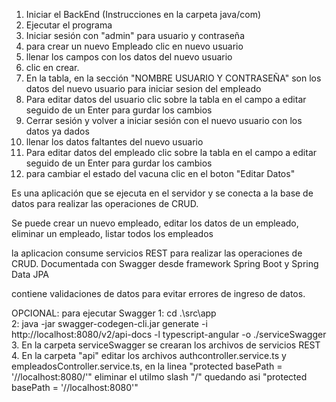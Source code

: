 1. Iniciar el BackEnd (Instrucciones en la carpeta java/com)
2. Ejecutar el programa
3. Iniciar sesión con "admin" para usuario y contraseña
4. para crear un nuevo Empleado clic en nuevo usuario
5. llenar los campos con los datos del nuevo usuario
6. clic en crear. 
7. En la tabla, en la sección "NOMBRE USUARIO Y CONTRASEÑA" son los datos del nuevo usuario para iniciar sesion del empleado
8. Para editar datos del usuario clic sobre la tabla en el campo a editar seguido de un Enter para gurdar los cambios
9. Cerrar sesión y volver a iniciar sesión con el nuevo usuario con los datos ya dados
10. llenar los datos faltantes del nuevo usuario
11. Para editar datos del empleado clic sobre la tabla en el campo a editar seguido de un Enter para gurdar los cambios
12. para cambiar el estado del vacuna clic en el boton "Editar Datos"


Es una aplicación que se ejecuta en el servidor y se conecta a la base de datos para realizar las operaciones de CRUD.

Se puede crear un nuevo empleado, editar los datos de un empleado, eliminar un empleado, listar todos los empleados

la aplicacion consume servicios REST para realizar las operaciones de CRUD.
Documentada con Swagger desde framework Spring Boot y Spring Data JPA 

contiene validaciones de datos para evitar errores de ingreso de datos.

OPCIONAL:
para ejecutar Swagger 1: cd .\src\app\
                      2: java -jar swagger-codegen-cli.jar generate -i http://localhost:8080/v2/api-docs -l   typescript-angular -o ./serviceSwagger 
                      3. En la carpeta serviceSwagger se crearan los archivos de servicios REST
                      4. En la carpeta "api" editar los archivos authcontroller.service.ts y empleadosController.service.ts, en la linea "protected basePath = '//localhost:8080/'" eliminar el utilmo slash "/" quedando asi "protected basePath = '//localhost:8080'"


